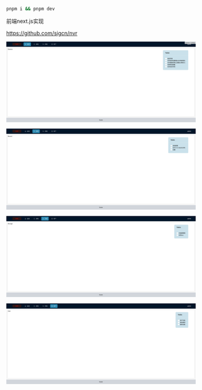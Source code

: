 ```bash
pnpm i && pnpm dev
```

前端next.js实现

https://github.com/sigcn/nvr

![监控](readme/img.png)

![录制](readme/img_1.png)

![存储](readme/img_2.png)

![用户](readme/img_3.png)
